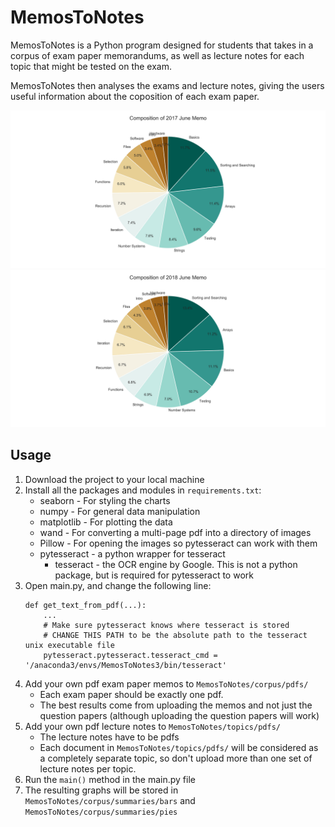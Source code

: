 # MemosToNotes

MemosToNotes is a Python program designed for students that takes in a corpus of exam paper memorandums, as well as lecture notes for each topic that might be tested on the exam.

MemosToNotes then analyses the exams and lecture notes, giving the users useful information about the coposition of each exam paper.

![My image](readme-files/pie_2017.png) ![My image](readme-files/pie_2018.png)


## Usage

1. Download the project to your local machine
2. Install all the packages and modules in `requirements.txt`:
    * seaborn - For styling the charts
    * numpy - For general data manipulation
    * matplotlib - For plotting the data
    * wand - For converting a multi-page pdf into a directory of images 
    * Pillow - For opening the images so pytesseract can work with them
    * pytesseract - a python wrapper for tesseract
        * tesseract -  the OCR engine by Google. This is not a python package, but is required for pytesseract to work
3. Open main.py, and change the following line:
    ```
    def get_text_from_pdf(...):
        ...
        # Make sure pytesseract knows where tesseract is stored
        # CHANGE THIS PATH to be the absolute path to the tesseract unix executable file
        pytesseract.pytesseract.tesseract_cmd =  '/anaconda3/envs/MemosToNotes3/bin/tesseract'
    ```
4. Add your own pdf exam paper memos to `MemosToNotes/corpus/pdfs/`
    * Each exam paper should be exactly one pdf.
    * The best results come from uploading the memos and not just the question papers (although uploading the question papers will work)
5. Add your own pdf lecture notes to `MemosToNotes/topics/pdfs/`
    * The lecture notes have to be pdfs
    * Each document in `MemosToNotes/topics/pdfs/` will be considered as a completely separate topic, so don't upload more than one set of lecture notes per topic.
6. Run the `main()` method in the main.py file
7. The resulting graphs will be stored in `MemosToNotes/corpus/summaries/bars` and `MemosToNotes/corpus/summaries/pies` 

